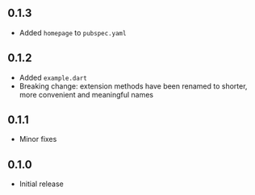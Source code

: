 ## 0.1.3

- Added `homepage` to `pubspec.yaml`

## 0.1.2

- Added `example.dart`
- Breaking change: extension methods have been renamed to shorter, more convenient and meaningful names

## 0.1.1

- Minor fixes

## 0.1.0

- Initial release

